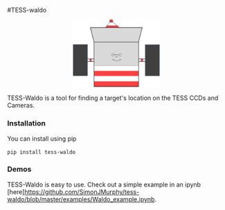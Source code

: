 #TESS-waldo

<p align="center">
  <img src="docs/TESS-Waldo_logo.png" width="200"/>
</p>

TESS-Waldo is a tool for finding a target's location on the TESS CCDs and Cameras.

### Installation

You can install using pip

```
pip install tess-waldo
```

### Demos

TESS-Waldo is easy to use. Check out a simple example in an ipynb [here]<https://github.com/SimonJMurphy/tess-waldo/blob/master/examples/Waldo_example.ipynb>.